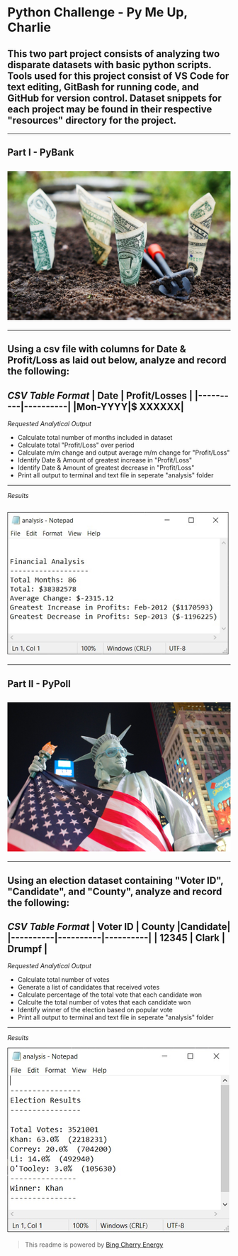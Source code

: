 # Python Challenge - Py Me Up, Charlie
This two part project consists of analyzing two disparate datasets with basic python scripts. Tools used for this project consist of VS Code for text editing, GitBash for running code, and GitHub for version control. Dataset snippets for each project may be found in their respective "resources" directory for the project.
---
---
## Part I - PyBank
![](Images/pyBankheader.jpg)
---
---
Using a csv file with columns for Date & Profit/Loss as laid out below, analyze and record the following:
---
_CSV Table Format_
| Date | Profit/Losses |
|----------|----------|
|Mon-YYYY|$ XXXXXX|
---
_Requested Analytical Output_
* Calculate total number of months included in dataset
* Calculate total "Profit/Loss" over period
* Calculate m/m change and output average m/m change for "Profit/Loss"
* Identify Date & Amount of greatest increase in "Profit/Loss"
* Identify Date & Amount of greatest decrease in "Profit/Loss"
* Print all output to terminal and text file in seperate "analysis" folder
---
_Results_

![](Images/pyBankanalysis.jpg)
---
---
## Part II - PyPoll
![](Images/pyPollheader.jpg)
---
---
Using an election dataset containing "Voter ID", "Candidate", and "County", analyze and record the following:
---
_CSV Table Format_
| Voter ID | County |Candidate|
|----------|----------|----------|
| 12345 | Clark | Drumpf | 
---
_Requested Analytical Output_
* Calculate total number of votes
* Generate a list of candidates that received votes
* Calculate percentage of the total vote that each candidate won
* Calculte the total number of votes that each candidate won
* Identify winner of the election based on popular vote
* Print all output to terminal and text file in seperate "analysis" folder
---
_Results_

![](Images/pyPollanalysis.jpg)

>This readme is powered by [Bing Cherry Energy](https://bingbeverage.com/product/bing-cherry/)